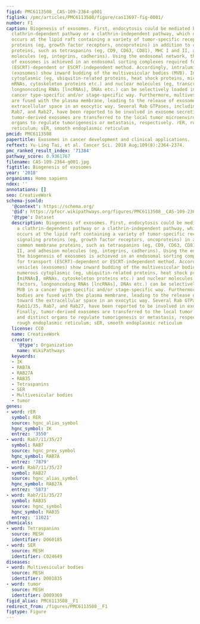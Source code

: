 ```yaml
---
figid: PMC6113508__CAS-109-2364-g001
figlink: /pmc/articles/PMC6113508/figure/cas13697-fig-0001/
number: F1
caption: Biogenesis of exosomes. First, endocytosis could be mediated by either a
  clathrin‐dependent pathway or a clathrin‐independent pathway, which often actively
  occurs at the lipid raft containing a variety of tumor‐specific receptors and signaling
  proteins (eg, growth factor receptors, oncoproteins) in addition to common membrane
  proteins, such as tetraspanins (eg, CD9, CD63, CD81), MHC I and II, and adhesion
  molecules (eg, integrins, cadherins). Using the endosomal network, the biogenesis
  of exosomes is achieved in an endosomal sorting complexes required for transport
  (ESCRT)‐dependent or ESCRT‐independent method. Accordingly, intraluminal vesicles
  (exosomes) show inward budding of the multivesicular bodies (MVB). Indeed, numerous
  cytoplasmic (eg, ubiquitin‐related proteins, heat shock proteins, microRNAs [miRNAs],
  mRNAs, cytoskeleton proteins etc.) and nuclear molecules (eg, transcriptional factors,
  longnoncoding RNAs [lncRNAs], DNAs etc.) can be selectively loaded into MVB in a
  cancer type‐specific and/or stage‐specific way. Furthermore, multivesicular bodies
  are fused with the plasma membrane, leading to the release of exosomes toward the
  extracellular space in an exocytic way. Several Rab GTPases, including Rab11/35,
  Rab7, and Rab27, have been reported to be involved in exosome secretion. Finally,
  tumor‐derived exosomes are transferred to the local tumor microenvironment and distinct
  organs to regulate tumorigenesis or metastasis, respectively. rER, rough endoplasmic
  reticulum; sER, smooth endoplasmic reticulum
pmcid: PMC6113508
papertitle: Exosomes in cancer development and clinical applications.
reftext: Yu‐Ling Tai, et al. Cancer Sci. 2018 Aug;109(8):2364-2374.
pmc_ranked_result_index: '71384'
pathway_score: 0.9361767
filename: CAS-109-2364-g001.jpg
figtitle: Biogenesis of exosomes
year: '2018'
organisms: Homo sapiens
ndex: ''
annotations: []
seo: CreativeWork
schema-jsonld:
  '@context': https://schema.org/
  '@id': https://pfocr.wikipathways.org/figures/PMC6113508__CAS-109-2364-g001.html
  '@type': Dataset
  description: Biogenesis of exosomes. First, endocytosis could be mediated by either
    a clathrin‐dependent pathway or a clathrin‐independent pathway, which often actively
    occurs at the lipid raft containing a variety of tumor‐specific receptors and
    signaling proteins (eg, growth factor receptors, oncoproteins) in addition to
    common membrane proteins, such as tetraspanins (eg, CD9, CD63, CD81), MHC I and
    II, and adhesion molecules (eg, integrins, cadherins). Using the endosomal network,
    the biogenesis of exosomes is achieved in an endosomal sorting complexes required
    for transport (ESCRT)‐dependent or ESCRT‐independent method. Accordingly, intraluminal
    vesicles (exosomes) show inward budding of the multivesicular bodies (MVB). Indeed,
    numerous cytoplasmic (eg, ubiquitin‐related proteins, heat shock proteins, microRNAs
    [miRNAs], mRNAs, cytoskeleton proteins etc.) and nuclear molecules (eg, transcriptional
    factors, longnoncoding RNAs [lncRNAs], DNAs etc.) can be selectively loaded into
    MVB in a cancer type‐specific and/or stage‐specific way. Furthermore, multivesicular
    bodies are fused with the plasma membrane, leading to the release of exosomes
    toward the extracellular space in an exocytic way. Several Rab GTPases, including
    Rab11/35, Rab7, and Rab27, have been reported to be involved in exosome secretion.
    Finally, tumor‐derived exosomes are transferred to the local tumor microenvironment
    and distinct organs to regulate tumorigenesis or metastasis, respectively. rER,
    rough endoplasmic reticulum; sER, smooth endoplasmic reticulum
  license: CC0
  name: CreativeWork
  creator:
    '@type': Organization
    name: WikiPathways
  keywords:
  - IK
  - RAB7A
  - RAB27A
  - RAB35
  - Tetraspanins
  - SER
  - Multivesicular bodies
  - tumor
genes:
- word: rER
  symbol: RER
  source: hgnc_alias_symbol
  hgnc_symbol: IK
  entrez: '3550'
- word: Rab7/11/35/27
  symbol: RAB7
  source: hgnc_prev_symbol
  hgnc_symbol: RAB7A
  entrez: '7879'
- word: Rab7/11/35/27
  symbol: RAB27
  source: hgnc_alias_symbol
  hgnc_symbol: RAB27A
  entrez: '5873'
- word: Rab7/11/35/27
  symbol: RAB35
  source: hgnc_symbol
  hgnc_symbol: RAB35
  entrez: '11021'
chemicals:
- word: Tetraspanins
  source: MESH
  identifier: D060185
- word: SER
  source: MESH
  identifier: C024649
diseases:
- word: Multivesicular bodies
  source: MESH
  identifier: D001835
- word: tumor
  source: MESH
  identifier: D009369
figid_alias: PMC6113508__F1
redirect_from: /figures/PMC6113508__F1
figtype: Figure
---
```

